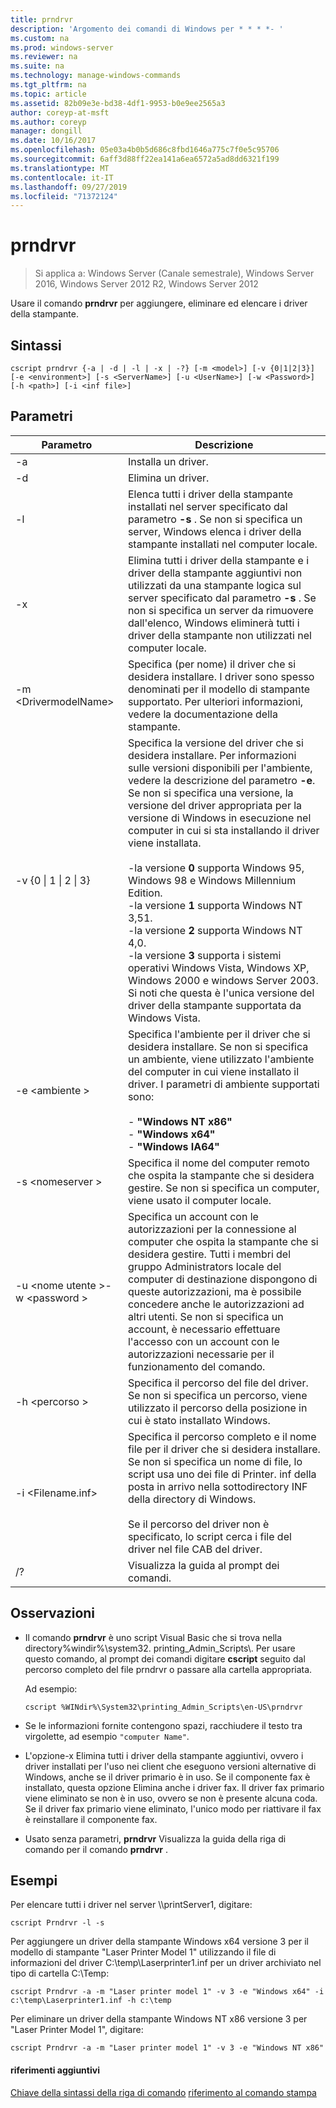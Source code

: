 ```yaml
---
title: prndrvr
description: 'Argomento dei comandi di Windows per * * * *- '
ms.custom: na
ms.prod: windows-server
ms.reviewer: na
ms.suite: na
ms.technology: manage-windows-commands
ms.tgt_pltfrm: na
ms.topic: article
ms.assetid: 82b09e3e-bd38-4df1-9953-b0e9ee2565a3
author: coreyp-at-msft
ms.author: coreyp
manager: dongill
ms.date: 10/16/2017
ms.openlocfilehash: 05e03a4b0b5d686c8fbd1646a775c7f0e5c95706
ms.sourcegitcommit: 6aff3d88ff22ea141a6ea6572a5ad8dd6321f199
ms.translationtype: MT
ms.contentlocale: it-IT
ms.lasthandoff: 09/27/2019
ms.locfileid: "71372124"
---
```

# <a name="prndrvr"></a>prndrvr

>Si applica a: Windows Server (Canale semestrale), Windows Server 2016, Windows Server 2012 R2, Windows Server 2012

Usare il comando **prndrvr** per aggiungere, eliminare ed elencare i driver della stampante.

## <a name="syntax"></a>Sintassi
```
cscript prndrvr {-a | -d | -l | -x | -?} [-m <model>] [-v {0|1|2|3}] 
[-e <environment>] [-s <ServerName>] [-u <UserName>] [-w <Password>] 
[-h <path>] [-i <inf file>]
```

## <a name="parameters"></a>Parametri

|Parametro|Descrizione|
|-------|--------|
|-a|Installa un driver.|
|-d|Elimina un driver.|
|-l|Elenca tutti i driver della stampante installati nel server specificato dal parametro **-s** . Se non si specifica un server, Windows elenca i driver della stampante installati nel computer locale.|
|-x|Elimina tutti i driver della stampante e i driver della stampante aggiuntivi non utilizzati da una stampante logica sul server specificato dal parametro **-s** . Se non si specifica un server da rimuovere dall'elenco, Windows eliminerà tutti i driver della stampante non utilizzati nel computer locale.|
|-m \<DrivermodelName\>|Specifica (per nome) il driver che si desidera installare. I driver sono spesso denominati per il modello di stampante supportato. Per ulteriori informazioni, vedere la documentazione della stampante.|
|-v {0 &#124; 1 &#124; 2 &#124; 3}|Specifica la versione del driver che si desidera installare. Per informazioni sulle versioni disponibili per l'ambiente, vedere la descrizione del parametro **-e**. Se non si specifica una versione, la versione del driver appropriata per la versione di Windows in esecuzione nel computer in cui si sta installando il driver viene installata.<br /><br />-la versione **0** supporta Windows 95, Windows 98 e Windows Millennium Edition.<br />-la versione **1** supporta Windows NT 3,51.<br />-la versione **2** supporta Windows NT 4,0.<br />-la versione **3** supporta i sistemi operativi Windows Vista, Windows XP, Windows 2000 e windows Server 2003. Si noti che questa è l'unica versione del driver della stampante supportata da Windows Vista.|
|-e \<ambiente >|Specifica l'ambiente per il driver che si desidera installare. Se non si specifica un ambiente, viene utilizzato l'ambiente del computer in cui viene installato il driver. I parametri di ambiente supportati sono:<br /><br />-    **"Windows NT x86"**<br />-    **"Windows x64"**<br />-    **"Windows IA64"**|
|-s \<nomeserver >|Specifica il nome del computer remoto che ospita la stampante che si desidera gestire. Se non si specifica un computer, viene usato il computer locale.|
|-u \<nome utente >-w \<password >|Specifica un account con le autorizzazioni per la connessione al computer che ospita la stampante che si desidera gestire. Tutti i membri del gruppo Administrators locale del computer di destinazione dispongono di queste autorizzazioni, ma è possibile concedere anche le autorizzazioni ad altri utenti. Se non si specifica un account, è necessario effettuare l'accesso con un account con le autorizzazioni necessarie per il funzionamento del comando.|
|-h \<percorso >|Specifica il percorso del file del driver. Se non si specifica un percorso, viene utilizzato il percorso della posizione in cui è stato installato Windows.|
|-i \<Filename.inf>|Specifica il percorso completo e il nome file per il driver che si desidera installare. Se non si specifica un nome di file, lo script usa uno dei file di Printer. inf della posta in arrivo nella sottodirectory INF della directory di Windows.<br /><br />Se il percorso del driver non è specificato, lo script cerca i file del driver nel file CAB del driver.|
|/?|Visualizza la guida al prompt dei comandi.|

## <a name="remarks"></a>Osservazioni
- Il comando **prndrvr** è uno script Visual Basic che si trova nella directory%windir%\system32\. printing_Admin_Scripts\\<language>. Per usare questo comando, al prompt dei comandi digitare **cscript** seguito dal percorso completo del file prndrvr o passare alla cartella appropriata.

  Ad esempio:
  ```
  cscript %WINdir%\System32\printing_Admin_Scripts\en-US\prndrvr
  ```
- Se le informazioni fornite contengono spazi, racchiudere il testo tra virgolette, ad esempio `"computer Name"`.
- L'opzione-x Elimina tutti i driver della stampante aggiuntivi, ovvero i driver installati per l'uso nei client che eseguono versioni alternative di Windows, anche se il driver primario è in uso. Se il componente fax è installato, questa opzione Elimina anche i driver fax. Il driver fax primario viene eliminato se non è in uso, ovvero se non è presente alcuna coda. Se il driver fax primario viene eliminato, l'unico modo per riattivare il fax è reinstallare il componente fax.
- Usato senza parametri, **prndrvr** Visualizza la guida della riga di comando per il comando **prndrvr** .

## <a name="BKMK_examples"></a>Esempi

Per elencare tutti i driver nel server \\\printServer1, digitare:
```
cscript Prndrvr -l -s
```

Per aggiungere un driver della stampante Windows x64 versione 3 per il modello di stampante "Laser Printer Model 1" utilizzando il file di informazioni del driver C:\temp\Laserprinter1.inf per un driver archiviato nel tipo di cartella C:\Temp:
```
cscript Prndrvr -a -m "Laser printer model 1" -v 3 -e "Windows x64" -i c:\temp\Laserprinter1.inf -h c:\temp
```

Per eliminare un driver della stampante Windows NT x86 versione 3 per "Laser Printer Model 1", digitare:
```
cscript Prndrvr -a -m "Laser printer model 1" -v 3 -e "Windows NT x86" 
```

#### <a name="additional-references"></a>riferimenti aggiuntivi
[Chiave della sintassi della riga di comando](command-line-syntax-key.md)
[riferimento al comando stampa](print-command-reference.md)
